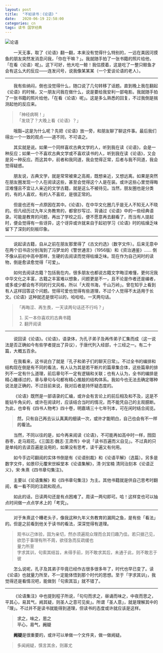 ```yaml
---
layout: post
title:  "不如读书：《论语》"
date:   2020-06-19 22:58:00
categories: cn
tags: 读书 国学经典
---
```



![论语](https://imglf3.lf127.net/img/N1ZVNXBuaTNneUVtTlZIN295UlZGQm5vRFBWTFk1WnJ6ZW5ZZFZQakhYcUp0ZkZvbnR1WUZ3PT0.png?imageView&thumbnail=2406y602&type=png&quality=96&stripmeta=0)

&emsp;&emsp;一天无事，取了《论语》翻一翻，本来没有觉得什么特别的，一远在美因河摸鱼的朋友突然发消息问我，「你在干嘛？」。我就随手拍了一张书籍的照片给他，「在看〈论语〉呢」。这下可好，他大吃一鲸！我估摸着，这是吃了一整只鲸鱼才会有这么大的反应——连发问号，说我像某某某（一个爱谈论语的老人）。<br>

----------

&emsp;&emsp;我有些纳闷，倒也没觉得什么，随口说了几句转移了话题。直到晚上我在翻起《论语》的时候，又一朋友问我在做什么，说是要给我安利一部电影。我就随手拍了一张书籍的照片给他，「在看〈论语〉呢」。这是多么熟悉的回复，不过我倒是揣测起他的反应来。<br>

> 「神经病啊！」<br>
> 「发烧了？大晚上看《论语》？」

&emsp;&emsp;哦豁~这是为什么呢？先把《论语》放一旁，和朋友聊了聊这件事。最后我们得出一个一致的观点——道不同，不可语之。<br>

&emsp;&emsp;其实就是说。如果一个同样喜欢古典文学的人，听到我在读《论语》，会是一种反应；如果一个不喜欢古典文学或不喜欢读书的人，听到我在读《论语》，又会是另一种反应。而这其中，前者和我同道，我会觉得正常，后者与我不同道，我会觉得疑惑。<br>

&emsp;&emsp;朋友说，古典文学，就是常常被束之高阁，既想亲近，又想远离。如果是突然在朋友圈发现一个人在阅读这些，甚至会觉得这个人是在装。或许这些心里觉得晦涩难懂且不宜让人亲近的文学古籍，就是这么不被待见。当然，朋友圈也是分类的，有的人喜欢，有的人不喜欢，是很正常的。<br>

&emsp;&emsp;但是也还有一点原因在其中。《论语》，在中华文化圈几乎是无人不知无人不晓的。但凡经历过九年义务教育的，都曾抄写过、背诵过《论语》中的一些经典语录。可能是教育的问题，再出了学校之后，便不愿意再去翻看了，而当有人提起时，便会觉得有一些讶异，这个讶异或许就来自于起初学习《论语》时的枯燥乏味留下了深刻的刻板印象。<br>

----------

&emsp;&emsp;说起读古籍，自从之前在朋友那里得了《古文约选》（数字文件）。后来无意中在两个旧书店分别淘到了冯梦龙的《警世通言》（1956版）和《资治通鉴》…… 倒不像从前初中高中那样，生硬的去阅读而觉得枯燥乏味。现在作为自己闲时的读物，倒是愈读愈觉得「可爱」。<br>

&emsp;&emsp;如何去阅读古籍？包括我在内，很多朋友也都说古籍文字晦涩难懂，更何况我中华文化之丰富，古籍之丰富难以想象，问题更是不一，且不论是作者还是编者，或多或少都会有不同的行文风格，所以「大观书海，千山万岭」。曾在知乎上看到有人这样回答这个问题。觉得可爱也觉得有些道理，不过个人觉得不太适用于长文。《论语》这种就还是很可以的，哈哈哈，一天两句话。<br>

> 「再晦涩、再生畏，一天读两句话还不行吗？」<br>
> 1. 买一本你喜欢的古典书籍<br>
> 2. 翻开阅读<br>

----------

&emsp;&emsp;说回读《论语》。《论语》，语录体，为孔子弟子及再传弟子汇集而成（这一说法是否正确如今有些学者提出了异议），于唐代列入经部，十三经之一。有二十篇，大概五百余。<br>

&emsp;&emsp;在我看来，这书说白了就是『孔子和弟子们的聊天日常』。不过全书的编排和结构现在倒是有不同的看法，有人认为其是若干断片的篇章集合体，这些篇章的排列不一定有什么道理，前后章句不一定有逻辑和关联；也有人认为，全书的编排是精心雕琢过的，章与章句与句都有精心推敲的结构体系。我如今也无法去确定哪种说法是正确的，不过目前来说，我对后者是持怀疑态度的。<br>

&emsp;&emsp;《论语》既然是一部语录的汇编，或许会有言论上的前后相及和不及，这是不能钻牛角尖的，或许在阅读时，应该结合当时的情况，而不能凭自己的主观臆断。为此，也幸有《四书人物考》四十卷，明嘉靖三十七年刊本，可在闲时结合阅览。<br>

> **然，只有自己再去认认真真的细读一次，或许才能明白，自己也会有不一样的看法。**

&emsp;&emsp;当然，不同以往的是，如今再来阅读《论语》，不可能再如高中时一样，囫囵吞枣，走马观花。《三国志·魏志·王肃传》中说「读书百遍而义自见」。不过真的只是单纯的去读百遍是没用的，如果没有思考，读千遍又有何用。<br>

&emsp;&emsp;如今手边可翻阅的实体书倒是有《论语别裁》和《论语平解》（选篇）。另多是数字文件，如景印元覆宋世綵堂本《论语集解》，清·刘宝楠 清同治刻本《论语正义》，宋·朱熹《四书章句集注》。<br>

&emsp;&emsp;主要以《论语集解》和《四书章句集注》为主。其他书籍就是供自己思考时翻阅，看一看不同的注疏和观点。<br>

&emsp;&emsp;如此的话，日读两句还是有点困难了。周读一两句即可。哈！这样变也可以抽点时间做一点点学术上的「考究」。<br>

----------

&emsp;&emsp;对于朱熹这个糟老头子，像我这种九年义务教育的漏网之鱼，是有些「看法」的。但是之前看到他关于读书的看法，深深觉得有道理。<br>

> 观书以己体验，固为亲切，然亦须遍观众理而合其归趣乃佳。若只据己见，欲恐于事理有所不周，欲径急而反疏缓也<br>
> 量力所至<br>
> 字求其训，句索其结旨，未得手前，则不敢求其后，未通于此，则不敢志于彼<br>

&emsp;&emsp;怎么说呢，孔子及其弟子毕竟已经作古很多很多年了，时代也早已变了。读《论语》也就量力所至，不一定能体悟到那个时代的思想。至于「字求其训」，我觉得还是看情况吧，能做到「句索其旨」就不错了。<br>

----------

&emsp;&emsp;《论语集注》中也提到程子所说，「句句而求之，昼诵而味之，中夜而思之，平其心，易其气，阙其疑，则圣人之意可见矣」。所谓「圣人意」，就是理解其中的「理」。不过并不是读书就能得到道理，但读书的态度或许就应该是这样。<br>

> **求之，味之，思之**<br>
> **平心，易气，阙疑**<br>

&emsp;&emsp;**阙疑**是很重要的，或许可以单做一个文件夹，做一做阙疑。<br>

> 多闻阙疑，慎言其余，则寡尤